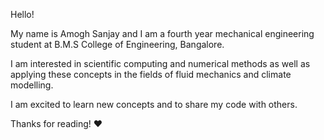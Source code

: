 Hello! 

My name is Amogh Sanjay and I am a fourth year mechanical engineering student at B.M.S College of Engineering, Bangalore.

I am interested in scientific computing and numerical methods as well as applying these concepts in the fields of fluid mechanics and climate modelling.

I am excited to learn new concepts and to share my code with others.

Thanks for reading! ❤


<!---
Amogh2001/Amogh2001 is a ✨ special ✨ repository because its `README.md` (this file) appears on your GitHub profile.
You can click the Preview link to take a look at your changes.
--->
